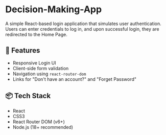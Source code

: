 # Decision-Making-App

A simple React-based login application that simulates user authentication. Users can enter credentials to log in, and upon successful login, they are redirected to the Home Page.

## 🚀 Features

- Responsive Login UI
- Client-side form validation
- Navigation using `react-router-dom`
- Links for "Don't have an account?" and "Forget Password"

## 📦 Tech Stack

- React
- CSS3
- React Router DOM (v6+)
- Node.js (18+ recommended)


